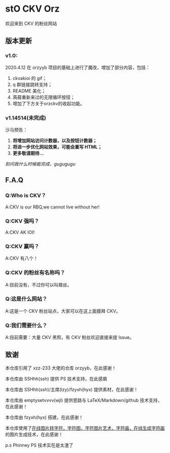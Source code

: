 # stO CKV Orz

欢迎来到 CKV 的粉丝网站

## 版本更新

### v1.0:

2020.4.12 在 orzyyb 项目的基础上进行了魔改，增加了部分内容，包括：	

1. ckvakioi 的 gif；
2. q 群链接跳转支持；
3. README 美化；
4. 蒟蒻重新来过的无限循环按钮；
5. 增加了下方关于orzckv的收起功能。

### v1.14514(未完成)

沙马预告：

1. **将增加网站访问计数器，以及按钮计数器；**
2. **将进一步优化网站效果，可能会重写 HTML；**
3. **更多敬请期待...**

_别问我什么时候能完成，gugugugu_

## F.A.Q

### Q:Who is CKV？

A:CKV is our RBQ,we cannot live without her!

### Q:CKV 强吗？

A:CKV AK IOI!

### Q:CKV 赢吗？

A:CKV 有八个！

### Q:CKV 的粉丝有名称吗？

A:目前没有，不过你可以叫屑丝。

### Q:这是什么网站？

A:这是一个 CKV 粉丝站点，大家可以在这上面膜拜 CKV。

### Q:我们需要什么？

A:目前需要：大量 CKV 黑照，有 CKV 粉丝欢迎直接来提 Issue。

## 致谢

本仓库引用了 xzz-233 大佬的仓库 orzyyb，在此感谢！

本仓库由 SSHhh(ssh) 提供 PS 技术支持，在此感屑

本仓库由 SSHhh(ssh)/主席(lzy)/fzyxh(hyx) 提供素材，在此感谢！

本仓库由 emptysetvvvv(wjl) 提供思路与 LaTeX/Markdown/github 技术支持，在此感谢！

本仓库由 fzyxh(hyx) 搭建，在此感谢！

本仓库使用了[在线图片转字符，字符图，字符图片艺术，字符画，在线生成字符画](http://life.chacuo.net/convertphoto2char)的图片生成技术，在此感谢！

p.s Phinney PS 技术实在是太渣了
